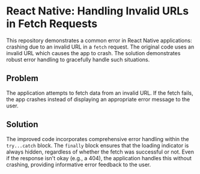 # React Native: Handling Invalid URLs in Fetch Requests

This repository demonstrates a common error in React Native applications: crashing due to an invalid URL in a `fetch` request.  The original code uses an invalid URL which causes the app to crash. The solution demonstrates robust error handling to gracefully handle such situations.

## Problem

The application attempts to fetch data from an invalid URL.  If the fetch fails, the app crashes instead of displaying an appropriate error message to the user.

## Solution

The improved code incorporates comprehensive error handling within the `try...catch` block. The `finally` block ensures that the loading indicator is always hidden, regardless of whether the fetch was successful or not.  Even if the response isn't okay (e.g., a 404), the application handles this without crashing, providing informative error feedback to the user.